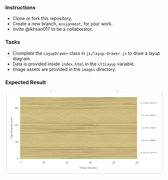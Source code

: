 ### Instructions

* Clone or fork this repository.
* Create a new branch, `assignment`, for your work.
* Invite @ikhsan017 to be a collaborator.

### Tasks

 * Cromplete the `LayupDrawer` class in `js/layup-drawer.js` to draw a layup diagram.
 * Data is provided inside `index.html` in the `cltLayup` variable.
 * Image assets are provided in the `images` directory.

### Expected Result

![Expected Result](images/expected-result.png)